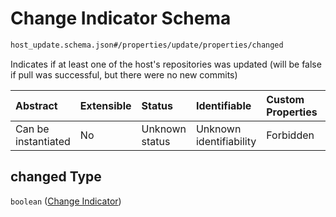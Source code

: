# Change Indicator Schema

```txt
host_update.schema.json#/properties/update/properties/changed
```

Indicates if at least one of the host's repositories was updated (will be false if pull was successful, but there were no new commits)

| Abstract            | Extensible | Status         | Identifiable            | Custom Properties | Additional Properties | Access Restrictions | Defined In                                                                        |
| :------------------ | :--------- | :------------- | :---------------------- | :---------------- | :-------------------- | :------------------ | :-------------------------------------------------------------------------------- |
| Can be instantiated | No         | Unknown status | Unknown identifiability | Forbidden         | Allowed               | none                | [host-update.schema.json*](../out/host-update.schema.json "open original schema") |

## changed Type

`boolean` ([Change Indicator](host-update-properties-update-data-properties-change-indicator.md))
